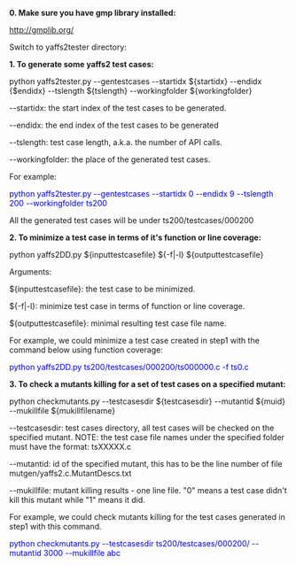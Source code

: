 **0. Make sure you have gmp library installed:**

http://gmplib.org/


Switch to yaffs2tester directory:

**1. To generate some yaffs2 test cases:**

python yaffs2tester.py --gentestcases --startidx ${startidx} --endidx {$endidx} --tslength  ${tslength} --workingfolder ${workingfolder}

--startidx: the start index of the test cases to be generated.

--endidx: the end index of the test cases to be generated

--tslength: test case length, a.k.a. the number of API calls.

--workingfolder: the place of the generated test cases.

For example:

<font color='Blue'>python yaffs2tester.py --gentestcases --startidx 0 --endidx 9 --tslength 200 --workingfolder ts200</font>

All the generated test cases will be under ts200/testcases/000200

**2. To minimize a test case in terms of it's function or line coverage:**

python yaffs2DD.py ${inputtestcasefile} ${-f|-l} ${outputtestcasefile}

Arguments:

${inputtestcasefile}: the test case to be minimized.

${-f|-l}: minimize test case in terms of function or line coverage.

${outputtestcasefile}: minimal resulting test case file name.

For example, we could minimize a test case created in step1 with the command below using function coverage:

<font color='Blue'>python yaffs2DD.py ts200/testcases/000200/ts000000.c -f ts0.c</font>

**3. To check a mutants killing for a set of test cases on a specified mutant:**

python checkmutants.py --testcasesdir ${testcasesdir} --mutantid ${muid} --mukillfile ${mukillfilename}

--testcasesdir: test cases directory, all test cases will be checked on the specified mutant. NOTE: the test case file names under the specified folder must have the format:
tsXXXXX.c

--mutantid: id of the specified mutant, this has to be the line number of file mutgen/yaffs2.c.MutantDescs.txt

--mukillfile: mutant killing results - one line file. "0" means a test case didn't kill this mutant while "1" means it did.

For example, we could check mutants killing for the test cases generated in step1 with this command.

<font color='Blue'>python checkmutants.py --testcasesdir ts200/testcases/000200/ --mutantid 3000 --mukillfile abc</font>